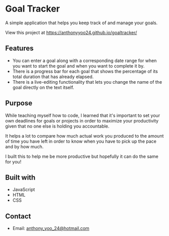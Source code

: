 # Goal Tracker

A simple application that helps you keep track of and manage your goals.

View this project at https://anthonyyoo24.github.io/goaltracker/

## Features

- You can enter a goal along with a corresponding date range for when you want to start the goal and when you want to complete it by.
- There is a progress bar for each goal that shows the percentage of its total duration that has already elapsed.
- There is a live-editing functionality that lets you change the name of the goal directly on the text itself.

## Purpose

While teaching myself how to code, I learned that it's important to set your own deadlines for goals or projects in order to maximize your productivity given that no one else is holding you accountable.

It helps a lot to compare how much actual work you produced to the amount of time you have left in order to know when you have to pick up the pace and by how much.

I built this to help me be more productive but hopefully it can do the same for you!

## Built with

- JavaScript
- HTML
- CSS

## Contact

- Email: anthony_yoo_24@hotmail.com
